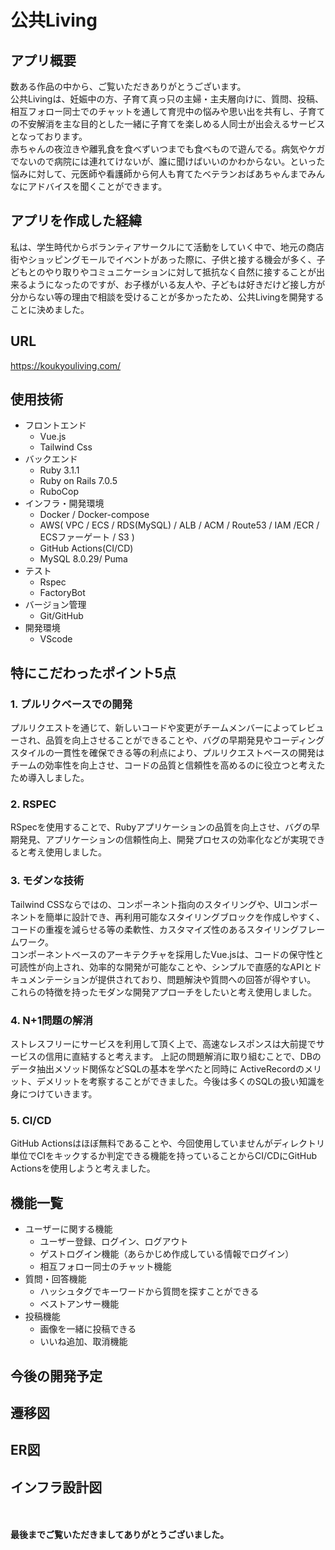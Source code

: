 # 公共Living
## アプリ概要
数ある作品の中から、ご覧いただきありがとうございます。<br>
公共Livingは、妊娠中の方、子育て真っ只の主婦・主夫層向けに、質問、投稿、相互フォロー同士でのチャットを通して育児中の悩みや思い出を共有し、子育ての不安解消を主な目的とした一緒に子育てを楽しめる人同士が出会えるサービスとなっております。<br>
赤ちゃんの夜泣きや離乳食を食べずいつまでも食べもので遊んでる。病気やケガでないので病院には連れてけないが、誰に聞けばいいのかわからない。といった悩みに対して、元医師や看護師から何人も育てたベテランおばあちゃんまでみんなにアドバイスを聞くことができます。<br>

## アプリを作成した経緯
私は、学生時代からボランティアサークルにて活動をしていく中で、地元の商店街やショッピングモールでイベントがあった際に、子供と接する機会が多く、子どもとのやり取りやコミュニケーションに対して抵抗なく自然に接することが出来るようになったのですが、お子様がいる友人や、子どもは好きだけど接し方が分からない等の理由で相談を受けることが多かったため、公共Livingを開発することに決めました。

## URL
https://koukyouliving.com/

## 使用技術
- フロントエンド
  - Vue.js
  - Tailwind Css
- バックエンド
  - Ruby 3.1.1
  - Ruby on Rails 7.0.5
  - RuboCop
- インフラ・開発環境
  - Docker / Docker-compose
  - AWS( VPC / ECS / RDS(MySQL) / ALB / ACM / Route53 / IAM /ECR / ECSファーゲート / S3 )
  - GitHub Actions(CI/CD)
  - MySQL 8.0.29/ Puma
- テスト
  - Rspec
  - FactoryBot
- バージョン管理
  - Git/GitHub
- 開発環境
  - VScode

## 特にこだわったポイント5点
### <strong>1. プルリクベースでの開発</strong>
プルリクエストを通じて、新しいコードや変更がチームメンバーによってレビューされ、品質を向上させることができることや、バグの早期発見やコーディングスタイルの一貫性を確保できる等の利点により、プルリクエストベースの開発はチームの効率性を向上させ、コードの品質と信頼性を高めるのに役立つと考えたため導入しました。

### <strong>2. RSPEC</strong>
RSpecを使用することで、Rubyアプリケーションの品質を向上させ、バグの早期発見、アプリケーションの信頼性向上、開発プロセスの効率化などが実現できると考え使用しました。

### <strong>3. モダンな技術</strong>
Tailwind CSSならではの、コンポーネント指向のスタイリングや、UIコンポーネントを簡単に設計でき、再利用可能なスタイリングブロックを作成しやすく、コードの重複を減らせる等の柔軟性、カスタマイズ性のあるスタイリングフレームワーク。<br>
コンポーネントベースのアーキテクチャを採用したVue.jsは、コードの保守性と可読性が向上され、効率的な開発が可能なことや、シンプルで直感的なAPIとドキュメンテーションが提供されており、問題解決や質問への回答が得やすい。<br>
これらの特徴を持ったモダンな開発アプローチをしたいと考え使用しました。<br>

### <strong>4. N+1問題の解消</strong>
ストレスフリーにサービスを利用して頂く上で、高速なレスポンスは大前提でサービスの信用に直結すると考えます。 上記の問題解消に取り組むことで、DBのデータ抽出メソッド関係などSQLの基本を学べたと同時に ActiveRecordのメリット、デメリットを考察することができました。今後は多くのSQLの扱い知識を身につけていきます。

### <strong>5. CI/CD</strong>
GitHub Actionsはほぼ無料であることや、今回使用していませんがディレクトリ単位でCIをキックするか判定できる機能を持っていることからCI/CDにGitHub Actionsを使用しようと考えました。

## 機能一覧
- ユーザーに関する機能
  - ユーザー登録、ログイン、ログアウト
  - ゲストログイン機能（あらかじめ作成している情報でログイン）
  - 相互フォロー同士のチャット機能
- 質問・回答機能
  - ハッシュタグでキーワードから質問を探すことができる
  - ベストアンサー機能
- 投稿機能
  - 画像を一緒に投稿できる
  - いいね追加、取消機能

## 今後の開発予定

## 遷移図
<!-- <img src= '/README_images/Transition_diagram.png'> -->

## ER図
<!-- <img src= '/README_images/ER.png' > -->

## インフラ設計図
<!-- <img src= '/README_images/infra.png' > -->

<br><br>
<strong>最後までご覧いただきましてありがとうございました。</strong>
